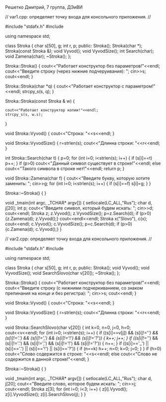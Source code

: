 Решетко Дмитрий, 7 группа, ДЭиВИ

// var1.cpp: определяет точку входа для консольного приложения.
//

#include "stdafx.h"
#include <iostream>

using namespace std;

class Stroka
{
	char s[50], g; int r, p;
public:
	Stroka();
	Stroka(char *);
	Stroka(const Stroka &);
	void Vyvod();
	void VyvodSize();
	int Search(char);
	void Zamena(char);
	~Stroka();
};

Stroka::Stroka()
{
	cout<<"Работает конструктор без параметров!"<<endl;
	cout<<"Введите строку (через нижние подчеруивания): ";
	cin>>s; cout<<endl;
}

Stroka::Stroka(char *q)
{
	cout<<"Работает конструктор с параметром!"<<endl;
	strcpy_s(s, q);
}

Stroka::Stroka(const Stroka & w)
{
	
	cout<<"Работает конструктор копии!"<<endl;
	strcpy_s(s, w.s);
}

void Stroka::Vyvod()
{
	cout<<"Строка: "<<s<<endl;
}

void Stroka::VyvodSize()
{
	r=strlen(s);
	cout<<"Длиннa строки: "<<r<<endl;
}

int Stroka::Search(char t)
{
	p=0;
	for (int i=0; i<strlen(s); i++)
	{
		if (s[i]==t) p++;
	}
	if (p>0) cout<<"Данный символ существует в строке!"<<endl;
	else cout<<"Такого символа в строке нет!"<<endl;
	return p;
}


void Stroka::Zamena(char f)
{
	cout<<"Введите букву, которую хотите заменить: "; cin>>g;
	for (int i=0; i<strlen(s); i++)
	{
		if (s[i]==f) s[i]=g;
	}
}

Stroka::~Stroka()
{
}

void _tmain(int argc, _TCHAR* argv[])
{
	setlocale(LC_ALL,"Rus");
	char d, j[20]; int p;
	cout<<"Введите символ, который будем искать: "; cin>>d; cout<<endl;
	Stroka z;
	z.Vyvod();
	z.VyvodSize();
	p=z.Search(d);
	if (p>0)
	{z.Zamena(d);
	z.Vyvod();}
	cout<<endl<<endl;
	Stroka x("Slovo"), c(x);
	cout<<endl;
	c.Vyvod();
	c.VyvodSize();
	p=c.Search(d);
	if (p>0)
	{c.Zamena(d);
	c.Vyvod();}
}





// var2.cpp: определяет точку входа для консольного приложения.
//

#include "stdafx.h"
#include <iostream>

using namespace std;

class Stroka
{
	char s[50], g; int r, p;
public:
	Stroka();
	void Vyvod();
	void VyvodSize();
	void SearchSlovo(char v[20]);
	~Stroka();
};

Stroka::Stroka()
{
	cout<<"Работает конструктор без параметров!"<<endl;
	cout<<"Введите строку (с нижними подчеркиванием, со знаком препинания на конце и без регистра): ";
	cin>>s; cout<<endl;
}

void Stroka::Vyvod()
{
	cout<<"Строка: "<<s<<endl;
}

void Stroka::VyvodSize()
{
	r=strlen(s);
	cout<<"Длиннa строки: "<<r<<endl;
}

void Stroka::SearchSlovo(char v[20])
{
	int k=0, n=0, j=0, h=0;
	cout<<v<<endl;
	for (int i=0; i<strlen(s); i++)
	{
		if ((s[i]==v[j]) && (s[i]!='_') && (s[i]!='.') && (s[i]!=',') && (s[i]!='!') && (s[i]!='?')) { k++; j++; }
		if ((s[i]!='_') && (s[i]!='.') && (s[i]!=',') && (s[i]!='!') && (s[i]!='?')) { n++; }
		if ((s[i]=='_') || (s[i]=='.') || (s[i]=='!') || (s[i]=='?')) { if (n==k) h++; n=0; k=0; j=0; }
	}
	if (h>0) cout<<"Слово содержится в строке: "<<s<<endl;
	else cout<<"Слово не содержится в данной строке!"<<endl;
}

Stroka::~Stroka()
{
}

void _tmain(int argc, _TCHAR* argv[])
{
	setlocale(LC_ALL,"Rus");
	char d, j[20];
	cout<<"Введите слово, которое будем искать: "; cin>>j; cout<<endl;
	Stroka z[3];
	for (int i=0; i<3; i++)
	{
	z[i].Vyvod();
	z[i].VyvodSize();
	z[i].SearchSlovo(j);
	}
}
